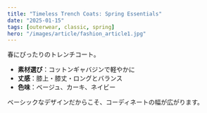 ```yaml
---
title: "Timeless Trench Coats: Spring Essentials"
date: "2025-01-15"
tags: [outerwear, classic, spring]
hero: "/images/article/fashion_article1.jpg"
---
```


春にぴったりのトレンチコート。  
- **素材選び**：コットンギャバジンで軽やかに  
- **丈感**：膝上・膝丈・ロングとバランス  
- **色味**：ベージュ、カーキ、ネイビー  

ベーシックなデザインだからこそ、コーディネートの幅が広がります。
